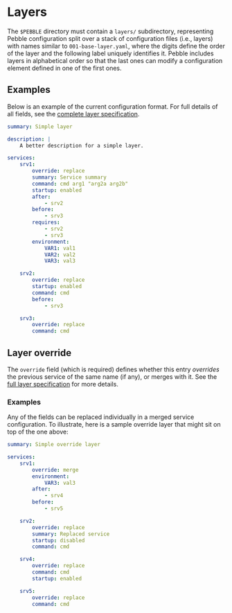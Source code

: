 # Layers

The `$PEBBLE` directory must contain a `layers/` subdirectory, representing Pebble configuration split over a stack of configuration files (i.e., layers) with names similar to `001-base-layer.yaml`, where the digits define the order of the layer and the following label uniquely identifies it. Pebble includes layers in alphabetical order so that the last ones can modify a configuration element defined in one of the first ones.

## Examples

Below is an example of the current configuration format. For full details of all fields, see the [complete layer specification](../reference/layer-specification).

```yaml
summary: Simple layer

description: |
    A better description for a simple layer.

services:
    srv1:
        override: replace
        summary: Service summary
        command: cmd arg1 "arg2a arg2b"
        startup: enabled
        after:
            - srv2
        before:
            - srv3
        requires:
            - srv2
            - srv3
        environment:
            VAR1: val1
            VAR2: val2
            VAR3: val3

    srv2:
        override: replace
        startup: enabled
        command: cmd
        before:
            - srv3

    srv3:
        override: replace
        command: cmd
```

## Layer override

The `override` field (which is required) defines whether this entry _overrides_ the previous service of the same name (if any), or merges with it. See the [full layer specification](../reference/layer-specification) for more details.

### Examples

Any of the fields can be replaced individually in a merged service configuration. To illustrate, here is a sample override layer that might sit on top of the one above:

```yaml
summary: Simple override layer

services:
    srv1:
        override: merge
        environment:
            VAR3: val3
        after:
            - srv4
        before:
            - srv5

    srv2:
        override: replace
        summary: Replaced service
        startup: disabled
        command: cmd

    srv4:
        override: replace
        command: cmd
        startup: enabled

    srv5:
        override: replace
        command: cmd
```
